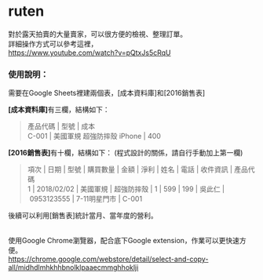 # ruten
對於露天拍賣的大量賣家，可以很方便的檢視、整理訂單。</br>
詳細操作方式可以參考這裡，</br>
https://www.youtube.com/watch?v=pQtxJs5cRqU
</br>
<h3>使用說明：</h3>

需要在Google Sheets裡建兩個表，[成本資料庫]和[2016銷售表]</br>

<b>[成本資料庫]</b>有三欄，結構如下：</br>
<blockquote>
產品代碼&nbsp;|&nbsp;型號&nbsp;|&nbsp;成本</br>
C-001&nbsp;|&nbsp;美國軍規 超強防摔殼 iPhone&nbsp;|&nbsp;400</br>
</blockquote>

<b>[2016銷售表]</b>有十欄，結構如下：  (程式設計的關係，請自行手動加上第一欄)
<blockquote>
項次&nbsp;|&nbsp;日期&nbsp;|&nbsp;型號&nbsp;|&nbsp;購買數量&nbsp;|&nbsp;金額&nbsp;|&nbsp;淨利&nbsp;|&nbsp;姓名&nbsp;|&nbsp;電話&nbsp;|&nbsp;收件資訊&nbsp;|&nbsp;產品代碼</br>
1&nbsp;|&nbsp;2018/02/02&nbsp;|&nbsp;美國軍規&nbsp;|&nbsp;超強防摔殼&nbsp;|&nbsp;1&nbsp;|&nbsp;599&nbsp;|&nbsp;199&nbsp;|&nbsp;吳此仁&nbsp;|&nbsp;0953123555&nbsp;|&nbsp;7-11明星門市&nbsp;|&nbsp;C-001</br>
</blockquote>
後續可以利用[銷售表]統計當月、當年度的營利。</br></br>

使用Google Chrome瀏覽器，配合底下Google extension，作業可以更快速方便。</br>
https://chrome.google.com/webstore/detail/select-and-copy-all/midhdlmhkhhbnolklpaaecmmghhoklji
